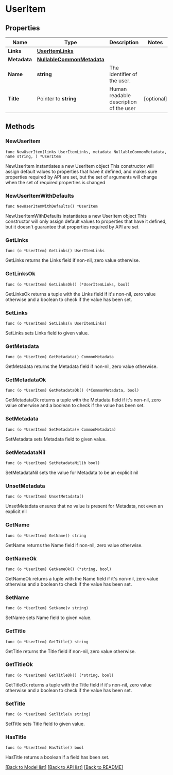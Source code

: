 <!--
Copyright (C) 2020-2024 Arm Limited or its affiliates and Contributors. All rights reserved.
SPDX-License-Identifier: Apache-2.0
-->
# UserItem

## Properties

Name | Type | Description | Notes
------------ | ------------- | ------------- | -------------
**Links** | [**UserItemLinks**](UserItemLinks.md) |  | 
**Metadata** | [**NullableCommonMetadata**](CommonMetadata.md) |  | 
**Name** | **string** | The identifier of the user. | 
**Title** | Pointer to **string** | Human readable description of the user | [optional] 

## Methods

### NewUserItem

`func NewUserItem(links UserItemLinks, metadata NullableCommonMetadata, name string, ) *UserItem`

NewUserItem instantiates a new UserItem object
This constructor will assign default values to properties that have it defined,
and makes sure properties required by API are set, but the set of arguments
will change when the set of required properties is changed

### NewUserItemWithDefaults

`func NewUserItemWithDefaults() *UserItem`

NewUserItemWithDefaults instantiates a new UserItem object
This constructor will only assign default values to properties that have it defined,
but it doesn't guarantee that properties required by API are set

### GetLinks

`func (o *UserItem) GetLinks() UserItemLinks`

GetLinks returns the Links field if non-nil, zero value otherwise.

### GetLinksOk

`func (o *UserItem) GetLinksOk() (*UserItemLinks, bool)`

GetLinksOk returns a tuple with the Links field if it's non-nil, zero value otherwise
and a boolean to check if the value has been set.

### SetLinks

`func (o *UserItem) SetLinks(v UserItemLinks)`

SetLinks sets Links field to given value.


### GetMetadata

`func (o *UserItem) GetMetadata() CommonMetadata`

GetMetadata returns the Metadata field if non-nil, zero value otherwise.

### GetMetadataOk

`func (o *UserItem) GetMetadataOk() (*CommonMetadata, bool)`

GetMetadataOk returns a tuple with the Metadata field if it's non-nil, zero value otherwise
and a boolean to check if the value has been set.

### SetMetadata

`func (o *UserItem) SetMetadata(v CommonMetadata)`

SetMetadata sets Metadata field to given value.


### SetMetadataNil

`func (o *UserItem) SetMetadataNil(b bool)`

 SetMetadataNil sets the value for Metadata to be an explicit nil

### UnsetMetadata
`func (o *UserItem) UnsetMetadata()`

UnsetMetadata ensures that no value is present for Metadata, not even an explicit nil
### GetName

`func (o *UserItem) GetName() string`

GetName returns the Name field if non-nil, zero value otherwise.

### GetNameOk

`func (o *UserItem) GetNameOk() (*string, bool)`

GetNameOk returns a tuple with the Name field if it's non-nil, zero value otherwise
and a boolean to check if the value has been set.

### SetName

`func (o *UserItem) SetName(v string)`

SetName sets Name field to given value.


### GetTitle

`func (o *UserItem) GetTitle() string`

GetTitle returns the Title field if non-nil, zero value otherwise.

### GetTitleOk

`func (o *UserItem) GetTitleOk() (*string, bool)`

GetTitleOk returns a tuple with the Title field if it's non-nil, zero value otherwise
and a boolean to check if the value has been set.

### SetTitle

`func (o *UserItem) SetTitle(v string)`

SetTitle sets Title field to given value.

### HasTitle

`func (o *UserItem) HasTitle() bool`

HasTitle returns a boolean if a field has been set.


[[Back to Model list]](../README.md#documentation-for-models) [[Back to API list]](../README.md#documentation-for-api-endpoints) [[Back to README]](../README.md)


